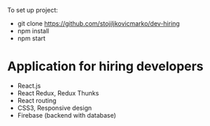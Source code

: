 To set up project:

- git clone https://github.com/stojiljkovicmarko/dev-hiring
- npm install 
- npm start

# Application for hiring developers

- React.js
- React Redux, Redux Thunks
- React routing
- CSS3, Responsive design 
- Firebase (backend with database)


